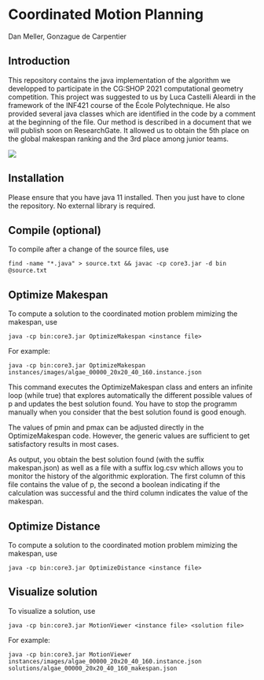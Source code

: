 # Coordinated Motion Planning

Dan Meller, Gonzague de Carpentier

## Introduction

This repository contains the java implementation of the algorithm we developped to participate in the CG:SHOP 2021 computational geometry competition.
This project was suggested to us by Luca Castelli Aleardi in the framework of the INF421 course of the École Polytechnique. He also provided several java classes which are identified in the code by a comment at the beginning of the file.
Our method is described in a document that we will publish soon on ResearchGate. It allowed us to obtain the 5th place on the global makespan ranking and the 3rd place among junior teams.


![](https://github.com/danmlr/coordinated-motion-planning/animation.gif)

## Installation

Please ensure that you have java 11 installed. Then you just have to clone the repository. No external library is required.

## Compile (optional)

To compile after a change of the source files, use
```console
find -name "*.java" > source.txt && javac -cp core3.jar -d bin @source.txt
```

## Optimize Makespan

To compute a solution to the coordinated motion problem mimizing the makespan, use

```console
java -cp bin:core3.jar OptimizeMakespan <instance file>
```

For example:

```console
java -cp bin:core3.jar OptimizeMakespan instances/images/algae_00000_20x20_40_160.instance.json
```

This command executes the OptimizeMakespan class and enters an infinite loop (while true) that explores automatically the different possible values of p and updates the best solution found. You have to stop the programm manually when you consider that the best solution found is good enough.

The values of pmin and pmax can be adjusted directly in the OptimizeMakespan code. However, the generic values are sufficient to get satisfactory results in most cases.

As output, you obtain the best solution found (with the suffix makespan.json) as well as a file with a suffix log.csv which allows you to monitor the history of the algorithmic exploration. The first column of this file contains the value of p, the second a boolean indicating if the calculation was successful and the third column indicates the value of the makespan. 

## Optimize Distance

To compute a solution to the coordinated motion problem mimizing the makespan, use

```console
java -cp bin:core3.jar OptimizeDistance <instance file>
```

## Visualize solution

To visualize a solution, use

```console
java -cp bin:core3.jar MotionViewer <instance file> <solution file>
```

For example:

```console
java -cp bin:core3.jar MotionViewer instances/images/algae_00000_20x20_40_160.instance.json solutions/algae_00000_20x20_40_160_makespan.json
```
